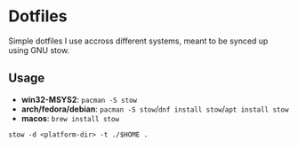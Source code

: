 # Dotfiles

Simple dotfiles I use accross different systems, meant to be synced up using GNU stow.

## Usage

- **win32-MSYS2**: `pacman -S stow`
- **arch/fedora/debian**: `pacman -S stow`/`dnf install stow`/`apt install stow`
- **macos**: `brew install stow`

```shell
stow -d <platform-dir> -t ./$HOME .
```
